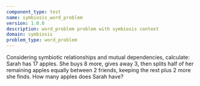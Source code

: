 ```yaml
---
component_type: test
name: symbiosis_word_problem
version: 1.0.0
description: word_problem problem with symbiosis context
domain: symbiosis
problem_type: word_problem
---
```


Considering symbiotic relationships and mutual dependencies, calculate: Sarah has 17 apples. She buys 8 more, gives away 3, then splits half of her remaining apples equally between 2 friends, keeping the rest plus 2 more she finds. How many apples does Sarah have?
